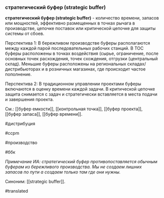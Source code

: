 ### стратегический буфер (strategic buffer)

**стратегический буфер (strategic buffer)** - количество времени, запасов или мощностей, эффективно размещенных в точках рычага в производстве, цепочке поставок или критической цепочке для защиты системы от сбоев.

Перспектива 1: В бережливом производстве буферы располагаются между каждой парой последовательных рабочих станций. В TOC буферы расположены в точках воздействия (сырье, ограничение, после основных точек расхождения, точек схождения, отгрузки (центральный склад). Меньшие буферы расположены на региональных складах/дистрибьюторах и в розничных магазинах, где происходит частое пополнение.

Перспектива 2: В традиционном управлении проектами буферы включаются в оценку времени каждой задачи. В критической цепочке защита снимается с задач и стратегически вставляется в места подачи и завершения проекта.

См.: [[буфер емкости]], [[контрольная точка]], [[буфер проекта]], [[буфер запаса]], [[буфер времени]].

#дистрибуция

#ccpm

#производство

#ббк

*Примечание ИА: стратегический буфер противопоставляется обычным буферам из бережливого производства. Мы не создаем лишних запасов по пути а создаем только там где они нужны.*

Синоним: [[strategic buffer]].

#translated
